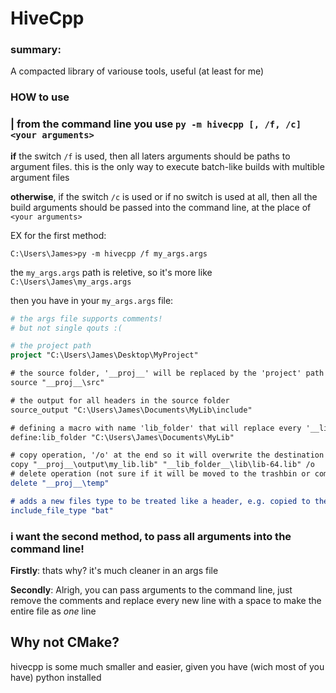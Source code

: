 # HiveCpp

### summary:
A compacted library of variouse tools, useful (at least for me)

### HOW to use

### | from the command line you use `py -m hivecpp [, /f, /c] <your arguments>`

<b>if</b> the switch `/f` is used, then all laters arguments should be paths to argument files. this is the only way to execute batch-like builds with multible argument files

<b>otherwise</b>, if the switch `/c` is used or if no switch is used at all, then all the build arguments should be passed into the command line, at the place of `<your arguments>`


EX for the first method:

```
C:\Users\James>py -m hivecpp /f my_args.args
```

the `my_args.args` path is reletive, so it's more like `C:\Users\James\my_args.args`

then you have in your `my_args.args` file:

```cmake
# the args file supports comments!
# but not single qouts :(

# the project path
project "C:\Users\James\Desktop\MyProject"

# the source folder, '__proj__' will be replaced by the 'project' path
source "__proj__\src"

# the output for all headers in the source folder
source_output "C:\Users\James\Documents\MyLib\include"

# defining a macro with name 'lib_folder' that will replace every '__lib_folder__'
define:lib_folder "C:\Users\James\Documents\MyLib"

# copy operation, '/o' at the end so it will overwrite the destination
copy "__proj__\output\my_lib.lib" "__lib_folder__\lib\lib-64.lib" /o
# delete operation (not sure if it will be moved to the trashbin or completly erased)
delete "__proj__\temp"

# adds a new files type to be treated like a header, e.g. copied to the source_output
include_file_type "bat" 
```

### i want the second method, to pass all arguments into the command line!
**Firstly**: thats why? it's much cleaner in an args file

**Secondly**: Alrigh, you can pass arguments to the command line, just remove the comments and replace every new line with a space to make the entire file as *one* line

## Why not CMake?
hivecpp is some much smaller and easier, given you have (wich most of you have) python installed

